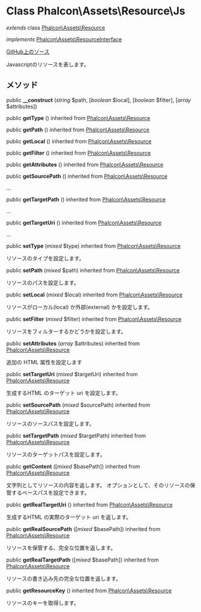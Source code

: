 # Class **Phalcon\\Assets\\Resource\\Js**

*extends* class [Phalcon\Assets\Resource](/en/3.2/api/Phalcon_Assets_Resource)

*implements* [Phalcon\Assets\ResourceInterface](/en/3.2/api/Phalcon_Assets_ResourceInterface)

<a href="https://github.com/phalcon/cphalcon/blob/master/phalcon/assets/resource/js.zep" class="btn btn-default btn-sm">GitHub上のソース</a>

Javascriptのリソースを表します。

## メソッド

public **__construct** (*string* $path, [*boolean* $local], [*boolean* $filter], [*array* $attributes])

public **getType** () inherited from [Phalcon\Assets\Resource](/en/3.2/api/Phalcon_Assets_Resource)

public **getPath** () inherited from [Phalcon\Assets\Resource](/en/3.2/api/Phalcon_Assets_Resource)

public **getLocal** () inherited from [Phalcon\Assets\Resource](/en/3.2/api/Phalcon_Assets_Resource)

public **getFilter** () inherited from [Phalcon\Assets\Resource](/en/3.2/api/Phalcon_Assets_Resource)

public **getAttributes** () inherited from [Phalcon\Assets\Resource](/en/3.2/api/Phalcon_Assets_Resource)

public **getSourcePath** () inherited from [Phalcon\Assets\Resource](/en/3.2/api/Phalcon_Assets_Resource)

...

public **getTargetPath** () inherited from [Phalcon\Assets\Resource](/en/3.2/api/Phalcon_Assets_Resource)

...

public **getTargetUri** () inherited from [Phalcon\Assets\Resource](/en/3.2/api/Phalcon_Assets_Resource)

...

public **setType** (*mixed* $type) inherited from [Phalcon\Assets\Resource](/en/3.2/api/Phalcon_Assets_Resource)

リソースのタイプを設定します。

public **setPath** (*mixed* $path) inherited from [Phalcon\Assets\Resource](/en/3.2/api/Phalcon_Assets_Resource)

リソースのパスを設定します。

public **setLocal** (*mixed* $local) inherited from [Phalcon\Assets\Resource](/en/3.2/api/Phalcon_Assets_Resource)

リソースがローカル(local) か外部(external) かを設定します。

public **setFilter** (*mixed* $filter) inherited from [Phalcon\Assets\Resource](/en/3.2/api/Phalcon_Assets_Resource)

リソースをフィルターするかどうかを設定します。

public **setAttributes** (*array* $attributes) inherited from [Phalcon\Assets\Resource](/en/3.2/api/Phalcon_Assets_Resource)

追加の HTML 属性を設定します

public **setTargetUri** (*mixed* $targetUri) inherited from [Phalcon\Assets\Resource](/en/3.2/api/Phalcon_Assets_Resource)

生成するHTML のターゲット uri を設定します。

public **setSourcePath** (*mixed* $sourcePath) inherited from [Phalcon\Assets\Resource](/en/3.2/api/Phalcon_Assets_Resource)

リソースのソースパスを設定します。

public **setTargetPath** (*mixed* $targetPath) inherited from [Phalcon\Assets\Resource](/en/3.2/api/Phalcon_Assets_Resource)

リソースのターゲットパスを設定します。

public **getContent** ([*mixed* $basePath]) inherited from [Phalcon\Assets\Resource](/en/3.2/api/Phalcon_Assets_Resource)

文字列としてリソースの内容を返します。 オプションとして、そのリソースの保管するベースパスを設定できます。

public **getRealTargetUri** () inherited from [Phalcon\Assets\Resource](/en/3.2/api/Phalcon_Assets_Resource)

生成するHTML の実際のターゲット uri を返します。

public **getRealSourcePath** ([*mixed* $basePath]) inherited from [Phalcon\Assets\Resource](/en/3.2/api/Phalcon_Assets_Resource)

リソースを保管する、完全な位置を返します。

public **getRealTargetPath** ([*mixed* $basePath]) inherited from [Phalcon\Assets\Resource](/en/3.2/api/Phalcon_Assets_Resource)

リソースの書き込み先の完全な位置を返します。

public **getResourceKey** () inherited from [Phalcon\Assets\Resource](/en/3.2/api/Phalcon_Assets_Resource)

リソースのキーを取得します。